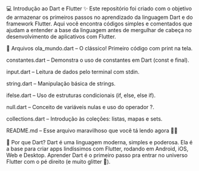💻 Introdução ao Dart e Flutter ✨
Este repositório foi criado com o objetivo de armazenar os primeiros passos no aprendizado da linguagem Dart e do framework Flutter. Aqui você encontra códigos simples e comentados que ajudam a entender a base da linguagem antes de mergulhar de cabeça no desenvolvimento de aplicativos com Flutter.

📂 Arquivos
ola_mundo.dart – O clássico! Primeiro código com print na tela.

constantes.dart – Demonstra o uso de constantes em Dart (const e final).

input.dart – Leitura de dados pelo terminal com stdin.

string.dart – Manipulação básica de strings.

ifelse.dart – Uso de estruturas condicionais (if, else, else if).

null.dart – Conceito de variáveis nulas e uso do operador ?.

collections.dart – Introdução às coleções: listas, mapas e sets.

README.md – Esse arquivo maravilhoso que você tá lendo agora 💁‍♀️

🚀 Por que Dart?
Dart é uma linguagem moderna, simples e poderosa. Ela é a base para criar apps lindíssimos com Flutter, rodando em Android, iOS, Web e Desktop. Aprender Dart é o primeiro passo pra entrar no universo Flutter com o pé direito (e muito glitter 💖).



